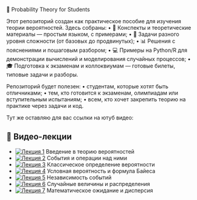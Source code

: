 📘 Probability Theory for Students

Этот репозиторий создан как практическое пособие для изучения теории вероятностей. Здесь собраны:
	•	📂 Конспекты и теоретические материалы — простым языком, с примерами;
	•	📝 Задачи разного уровня сложности (от базовых до продвинутых);
	•	📊 Решения с пояснениями и пошаговым разбором;
	•	💻 Примеры на Python/R для демонстрации вычислений и моделирования случайных процессов;
	•	🎓 Подготовка к экзаменам и коллоквиумам — готовые билеты, типовые задачи и разборы.

Репозиторий будет полезен:
	•	студентам, которые хотят быть отличниками;
	•	тем, кто готовится к экзаменам, олимпиадам или вступительным испытаниям;
	•	всем, кто хочет закрепить теорию на практике через задачи и код.

  Тут же оставляю для вас ссылки на ютуб видео:
## 🎥 Видео-лекции

- [![Лекция 1](https://img.youtube.com/vi/jYEPG8XjlKY/hqdefault.jpg)](https://youtu.be/jYEPG8XjlKY) Введение в теорию вероятностей  
- [![Лекция 2](https://img.youtube.com/vi/G_-36YSuptg/hqdefault.jpg)](https://youtu.be/G_-36YSuptg) События и операции над ними  
- [![Лекция 3](https://img.youtube.com/vi/dxhf9jeW0II/hqdefault.jpg)](https://youtu.be/dxhf9jeW0II) Классическое определение вероятности  
- [![Лекция 4](https://img.youtube.com/vi/7vwuiI-MQlA/hqdefault.jpg)](https://youtu.be/7vwuiI-MQlA) Условная вероятность и формула Байеса  
- [![Лекция 5](https://img.youtube.com/vi/i07FVLhdaFA/hqdefault.jpg)](https://youtu.be/i07FVLhdaFA) Независимость событий  
- [![Лекция 6](https://img.youtube.com/vi/PwvyhDAK-QQ/hqdefault.jpg)](https://youtu.be/PwvyhDAK-QQ) Случайные величины и распределения  
- [![Лекция 7](https://img.youtube.com/vi/CxkJBpiUjls/hqdefault.jpg)](https://youtu.be/CxkJBpiUjls) Математическое ожидание и дисперсия  
